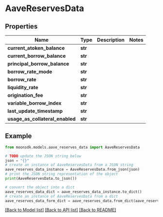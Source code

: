 # AaveReservesData


## Properties

Name | Type | Description | Notes
------------ | ------------- | ------------- | -------------
**current_atoken_balance** | **str** |  | 
**current_borrow_balance** | **str** |  | 
**principal_borrow_balance** | **str** |  | 
**borrow_rate_mode** | **str** |  | 
**borrow_rate** | **str** |  | 
**liquidity_rate** | **str** |  | 
**origination_fee** | **str** |  | 
**variable_borrow_index** | **str** |  | 
**last_update_timestamp** | **str** |  | 
**usage_as_collateral_enabled** | **str** |  | 

## Example

```python
from moonsdk.models.aave_reserves_data import AaveReservesData

# TODO update the JSON string below
json = "{}"
# create an instance of AaveReservesData from a JSON string
aave_reserves_data_instance = AaveReservesData.from_json(json)
# print the JSON string representation of the object
print(AaveReservesData.to_json())

# convert the object into a dict
aave_reserves_data_dict = aave_reserves_data_instance.to_dict()
# create an instance of AaveReservesData from a dict
aave_reserves_data_form_dict = aave_reserves_data.from_dict(aave_reserves_data_dict)
```
[[Back to Model list]](../README.md#documentation-for-models) [[Back to API list]](../README.md#documentation-for-api-endpoints) [[Back to README]](../README.md)


